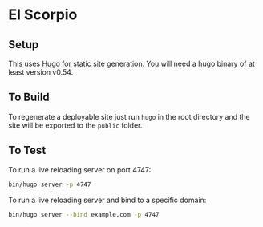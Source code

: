 El Scorpio
==========

Setup
-----

This uses [Hugo](https://gohugo.io/) for static site generation. You will need a
hugo binary of at least version v0.54.

To Build
--------

To regenerate a deployable site just run `hugo` in the root directory and the
site will be exported to the `public` folder.

To Test
-------

To run a live reloading server on port 4747:

```sh
bin/hugo server -p 4747
```

To run a live reloading server and bind to a specific domain:

```sh
bin/hugo server --bind example.com -p 4747
```
